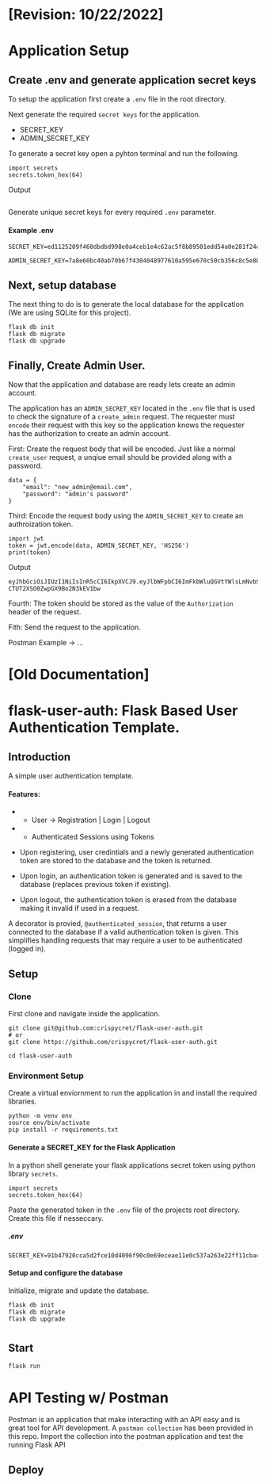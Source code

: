 # [Revision: 10/22/2022]

# Application Setup
## Create .env and generate application secret keys

To setup the application first create a `.env` file in the root directory.

Next generate the required `secret keys` for the application.

* SECRET_KEY
* ADMIN_SECRET_KEY

To generate a secret key open a pyhton terminal and run the following.

```
import secrets
secrets.token_hex(64)
```

Output 
``` ed1125209f460dbdbd998e0a4ceb1e4c62ac5f8b89501edd54a0e281f24c9ba4b0fba781b5928a02e4ca659e8c8ffb837206e965d682a501eda012f655c5b511
```

Generate unique secret keys for every required `.env` parameter.


#### Example .env
```
SECRET_KEY=ed1125209f460dbdbd998e0a4ceb1e4c62ac5f8b89501edd54a0e281f24c9ba4b0fba781b5928a02e4ca659e8c8ffb837206e965d682a501eda012f655c5b511

ADMIN_SECRET_KEY=7a8e60bc40ab70b67f4304048977610a595e670c50cb356c8c5e88c6d430fa930d3814a809f7c284cbc8a1d4f05f339ae1fb4049844b1058c89778e49085b580
``` 

## Next, setup database
The next thing to do is to generate the local database for the application (We are using SQLite for this project).

```
flask db init
flask db migrate
flask db upgrade
```

## Finally, Create Admin User.
Now that the application and database are ready lets create an admin account.

The application has an `ADMIN_SECRET_KEY` located in the `.env` file that is used to check the signature of a `create_admin` request. The requester must `encode` their request with this key so the application knows the requester has the authorization to create an admin account.

First: Create the request body that will be encoded. Just like a normal `create_user` request, a unqiue email should be provided along with a password.

```
data = {
    "email": "new_admin@email.com",
    "password": "admin's password"
}
```

Third: Encode the request body using the `ADMIN_SECRET_KEY` to create an authroization token.

```
import jwt
token = jwt.encode(data, ADMIN_SECRET_KEY, 'HS256')
print(token)
```

Output
```
eyJhbGciOiJIUzI1NiIsInR5cCI6IkpXVCJ9.eyJlbWFpbCI6ImFkbWluQGVtYWlsLmNvbSIsInBhc3N3b3JkIjoibXlQYXNzd29yZCJ9.47eq50GWJvdwaOIS-CTUT2XSO0ZwpGX9Bo2N3kEV1bw
```

Fourth: The token should be stored as the value of the `Authorization` header of the request.


Fith: Send the request to the application.

Postman Example -> ...




# ###########################################################
# ###########################################################

# [Old Documentation]
# flask-user-auth: Flask Based User Authentication Template.

## Introduction
A simple user authentication template.

#### Features:
* * User -> Registration | Login | Logout
* * Authenticated Sessions using Tokens


* Upon registering, user credintials and a newly generated authentication token are stored to the database and the token is returned.
* Upon login, an authentication token is generated and is saved to the database (replaces previous token if existing).
* Upon logout, the authentication token is erased from the database making it invalid if used in a request.

A decorator is provied, `@authenticated_session`, that returns a user connected to the database if a valid authentication token is given. This simplifies handling requests that may require a user to be authenticated (logged in).


## Setup

### Clone
First clone and navigate inside the application.
```
git clone git@github.com:crispycret/flask-user-auth.git
# or
git clone https://github.com/crispycret/flask-user-auth.git

cd flask-user-auth
```

### Environment Setup
Create a virtual enviornment to run the application in and install the required libraries.
```
python -m venv env
source env/bin/activate
pip install -r requirements.txt
```


#### Generate a SECRET_KEY for the Flask Application
In a python shell generate your flask applications secret token using python library `secrets`. 
```
import secrets
secrets.token_hex(64)
```

Paste the generated token in the `.env` file of the projects root directory. Create this file if nesseccary.
##### .env
```
SECRET_KEY=91b47920cca5d2fce10d4096f90c0e69eceae11e0c537a263e22ff11cbacdf34c00492deb6643cf676b68efd12a781ec174ae3abbe7f8f1d83b00a8fee234927
```

#### Setup and configure the database
Initialize, migrate and update the database.
```
flask db init
flask db migrate
flask db upgrade
```

#


## Start

```
flask run
```

#

# API Testing w/ Postman
Postman is an application that make interacting with an API easy and is great tool for API development.
A `postman collection` has been provided in this repo. 
Import the collection into the postman application and test the running Flask API

## Deploy

